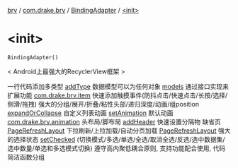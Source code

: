[brv](../../index.md) / [com.drake.brv](../index.md) / [BindingAdapter](index.md) / [&lt;init&gt;](./-init-.md)

# &lt;init&gt;

`BindingAdapter()`

&lt; Android上最强大的RecyclerView框架 &gt;

一行代码添加多类型 [addType](add-type.md)
数据模型可以为任何对象 [models](models.md)
通过接口实现来扩展功能 [com.drake.brv.item](../../com.drake.brv.item/index.md)
快速添加触摸事件(防抖点击/快速点击/长按/选择/侧滑/拖拽)
强大的分组/展开/折叠/粘性头部/递归深度/动画/组position [expandOrCollapse](expand-or-collapse.md)
自定义列表动画 [setAnimation](set-animation.md) 默认动画 [com.drake.brv.animation](../../com.drake.brv.animation/index.md)
头布局/脚布局 [addHeader](add-footer.md)
快速设置分隔物
缺省页 [PageRefreshLayout](../-page-refresh-layout/index.md)
下拉刷新/上拉加载/自动分页加载 [PageRefreshLayout](../-page-refresh-layout/index.md)
强大的选择状态 [setChecked](set-checked.md) (切换模式/多选/单选/全选/取消全选/反选/选中数据集/选中数量/单选和多选模式切换)
遵守高内聚低耦合原则, 支持功能配合使用, 代码简洁函数分组

